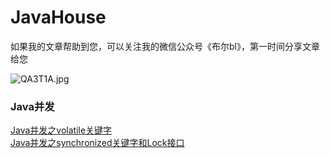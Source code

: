# JavaHouse
如果我的文章帮助到您，可以关注我的微信公众号《布尔bl》，第一时间分享文章给您

![QA3T1A.jpg](http://q1rr6rhl9.bkt.clouddn.com/公众号.jpg)


### Java并发

[Java并发之volatile关键字](/Java并发/Java并发之volatile关键字.md)  
[Java并发之synchronized关键字和Lock接口](/Java并发/Java并发之synchronized关键字和Lock接口.md)